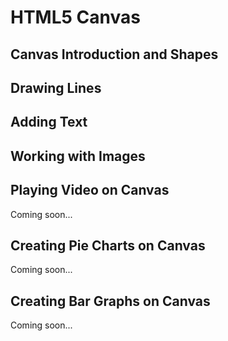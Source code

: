 # HTML5 Canvas

## Canvas Introduction and Shapes

<YouTube
    title="Canvas Intro and Shapes"
    url="https://www.youtube.com/embed/uh1Sgj2Gt70"
/>


## Drawing Lines

<YouTube
    title="Canvas Intro and Shapes"
    url="https://www.youtube.com/embed/-Guz9o-GiB0"
/>


## Adding Text

<YouTube
    title="Canvas Intro and Shapes"
    url="https://www.youtube.com/embed/qMPifeAMo7k"
/>


## Working with Images

<YouTube
    title="Canvas Intro and Shapes"
    url="https://www.youtube.com/embed/HjxrSMgQLQU"
/>

## Playing Video on Canvas

Coming soon...

<YouTube
    title="Canvas Video Playback"
    url="https://www.youtube.com/embed/"
/>

## Creating Pie Charts on Canvas

Coming soon...

<YouTube
    title="Canvas Pie Charts"
    url="https://www.youtube.com/embed/"
/>

## Creating Bar Graphs on Canvas

Coming soon...

<YouTube
    title="Canvas Bar Graphs"
    url="https://www.youtube.com/embed/"
/>
